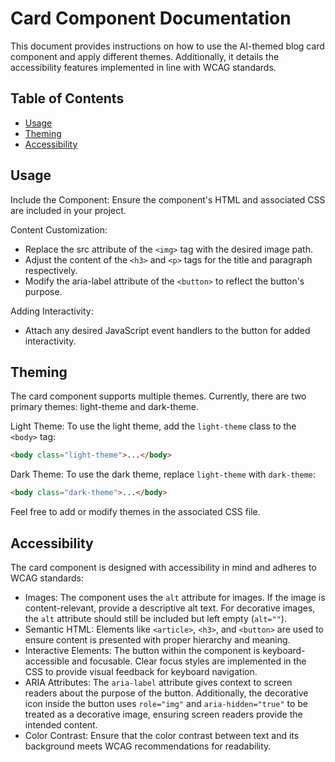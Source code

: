 # Card Component Documentation

This document provides instructions on how to use the AI-themed blog card component and apply different themes. Additionally, it details the accessibility features implemented in line with WCAG standards.

## Table of Contents
- [Usage](#usage)
- [Theming](#theming)
- [Accessibility](#accessibility)

## Usage
Include the Component: Ensure the component's HTML and associated CSS are included in your project.

Content Customization:
- Replace the src attribute of the `<img>` tag with the desired image path.
- Adjust the content of the `<h3>` and `<p>` tags for the title and paragraph respectively.
- Modify the aria-label attribute of the `<button>` to reflect the button's purpose.

Adding Interactivity:
- Attach any desired JavaScript event handlers to the button for added interactivity.

## Theming
The card component supports multiple themes. Currently, there are two primary themes: light-theme and dark-theme.

Light Theme: To use the light theme, add the `light-theme` class to the `<body>` tag:

```html
<body class="light-theme">...</body>
```

Dark Theme: To use the dark theme, replace `light-theme` with `dark-theme`:

```html
<body class="dark-theme">...</body>
```

Feel free to add or modify themes in the associated CSS file.

## Accessibility
The card component is designed with accessibility in mind and adheres to WCAG standards:

- Images: The component uses the `alt` attribute for images. If the image is content-relevant, provide a descriptive alt text. For decorative images, the `alt` attribute should still be included but left empty (`alt=""`).
- Semantic HTML: Elements like `<article>`, `<h3>`, and `<button>` are used to ensure content is presented with proper hierarchy and meaning.
- Interactive Elements: The button within the component is keyboard-accessible and focusable. Clear focus styles are implemented in the CSS to provide visual feedback for keyboard navigation.
- ARIA Attributes: The `aria-label` attribute gives context to screen readers about the purpose of the button. Additionally, the decorative icon inside the button uses `role="img"` and `aria-hidden="true"` to be treated as a decorative image, ensuring screen readers provide the intended content.
- Color Contrast: Ensure that the color contrast between text and its background meets WCAG recommendations for readability.
